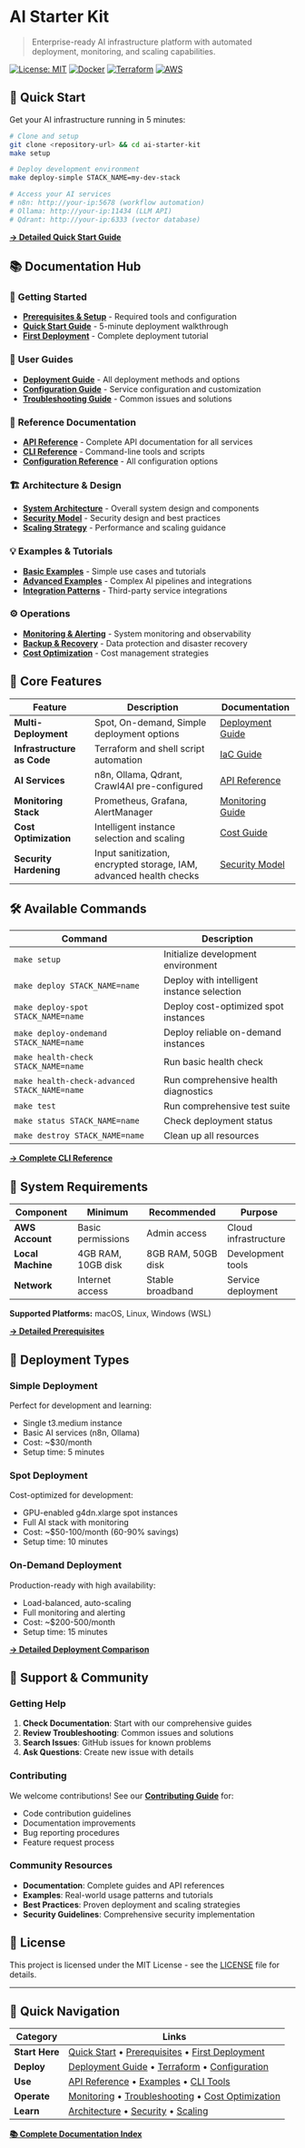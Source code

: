 # AI Starter Kit

> Enterprise-ready AI infrastructure platform with automated deployment, monitoring, and scaling capabilities.

[![License: MIT](https://img.shields.io/badge/License-MIT-yellow.svg)](https://opensource.org/licenses/MIT)
[![Docker](https://img.shields.io/badge/Docker-Supported-blue.svg)](https://www.docker.com/)
[![Terraform](https://img.shields.io/badge/Terraform-Ready-purple.svg)](https://www.terraform.io/)
[![AWS](https://img.shields.io/badge/AWS-Optimized-orange.svg)](https://aws.amazon.com/)

## 🚀 Quick Start

Get your AI infrastructure running in 5 minutes:

```bash
# Clone and setup
git clone <repository-url> && cd ai-starter-kit
make setup

# Deploy development environment
make deploy-simple STACK_NAME=my-dev-stack

# Access your AI services
# n8n: http://your-ip:5678 (workflow automation)
# Ollama: http://your-ip:11434 (LLM API)
# Qdrant: http://your-ip:6333 (vector database)
```

[**→ Detailed Quick Start Guide**](docs/getting-started/quick-start.md)

## 📚 Documentation Hub

### 🎯 **Getting Started**
- [**Prerequisites & Setup**](docs/getting-started/prerequisites.md) - Required tools and configuration
- [**Quick Start Guide**](docs/getting-started/quick-start.md) - 5-minute deployment walkthrough  
- [**First Deployment**](docs/getting-started/first-deployment.md) - Complete deployment tutorial

### 📖 **User Guides**
- [**Deployment Guide**](docs/guides/deployment/) - All deployment methods and options
- [**Configuration Guide**](docs/guides/configuration/) - Service configuration and customization
- [**Troubleshooting Guide**](docs/guides/troubleshooting/) - Common issues and solutions

### 🔧 **Reference Documentation**
- [**API Reference**](docs/reference/api/) - Complete API documentation for all services
- [**CLI Reference**](docs/reference/cli/) - Command-line tools and scripts
- [**Configuration Reference**](docs/reference/configuration/) - All configuration options

### 🏗️ **Architecture & Design**
- [**System Architecture**](docs/architecture/overview.md) - Overall system design and components
- [**Security Model**](docs/architecture/security.md) - Security design and best practices
- [**Scaling Strategy**](docs/architecture/scaling.md) - Performance and scaling guidance

### 💡 **Examples & Tutorials**
- [**Basic Examples**](docs/examples/basic/) - Simple use cases and tutorials
- [**Advanced Examples**](docs/examples/advanced/) - Complex AI pipelines and integrations
- [**Integration Patterns**](docs/examples/integrations/) - Third-party service integrations

### ⚙️ **Operations**
- [**Monitoring & Alerting**](docs/operations/monitoring.md) - System monitoring and observability
- [**Backup & Recovery**](docs/operations/backup.md) - Data protection and disaster recovery
- [**Cost Optimization**](docs/operations/cost-optimization.md) - Cost management strategies

## 🌟 Core Features

| Feature | Description | Documentation |
|---------|-------------|---------------|
| **Multi-Deployment** | Spot, On-demand, Simple deployment options | [Deployment Guide](docs/guides/deployment/) |
| **Infrastructure as Code** | Terraform and shell script automation | [IaC Guide](docs/guides/deployment/terraform.md) |
| **AI Services** | n8n, Ollama, Qdrant, Crawl4AI pre-configured | [API Reference](docs/reference/api/) |
| **Monitoring Stack** | Prometheus, Grafana, AlertManager | [Monitoring Guide](docs/operations/monitoring.md) |
| **Cost Optimization** | Intelligent instance selection and scaling | [Cost Guide](docs/operations/cost-optimization.md) |
| **Security Hardening** | Input sanitization, encrypted storage, IAM, advanced health checks | [Security Model](docs/architecture/security.md) |

## 🛠️ Available Commands

| Command | Description |
|---------|-------------|
| `make setup` | Initialize development environment |
| `make deploy STACK_NAME=name` | Deploy with intelligent instance selection |
| `make deploy-spot STACK_NAME=name` | Deploy cost-optimized spot instances |
| `make deploy-ondemand STACK_NAME=name` | Deploy reliable on-demand instances |
| `make health-check STACK_NAME=name` | Run basic health check |
| `make health-check-advanced STACK_NAME=name` | Run comprehensive health diagnostics |
| `make test` | Run comprehensive test suite |
| `make status STACK_NAME=name` | Check deployment status |
| `make destroy STACK_NAME=name` | Clean up all resources |

[**→ Complete CLI Reference**](docs/reference/cli/)

## 🔧 System Requirements

| Component | Minimum | Recommended | Purpose |
|-----------|---------|-------------|---------|
| **AWS Account** | Basic permissions | Admin access | Cloud infrastructure |
| **Local Machine** | 4GB RAM, 10GB disk | 8GB RAM, 50GB disk | Development tools |
| **Network** | Internet access | Stable broadband | Service deployment |

**Supported Platforms:** macOS, Linux, Windows (WSL)

[**→ Detailed Prerequisites**](docs/getting-started/prerequisites.md)

## 🎯 Deployment Types

### Simple Deployment
Perfect for development and learning:
- Single t3.medium instance
- Basic AI services (n8n, Ollama)
- Cost: ~$30/month
- Setup time: 5 minutes

### Spot Deployment  
Cost-optimized for development:
- GPU-enabled g4dn.xlarge spot instances
- Full AI stack with monitoring
- Cost: ~$50-100/month (60-90% savings)
- Setup time: 10 minutes

### On-Demand Deployment
Production-ready with high availability:
- Load-balanced, auto-scaling
- Full monitoring and alerting
- Cost: ~$200-500/month
- Setup time: 15 minutes

[**→ Detailed Deployment Comparison**](docs/guides/deployment/comparison.md)

## 🚨 Support & Community

### Getting Help
1. **Check Documentation**: Start with our comprehensive guides
2. **Review Troubleshooting**: Common issues and solutions
3. **Search Issues**: GitHub issues for known problems
4. **Ask Questions**: Create new issue with details

### Contributing
We welcome contributions! See our [**Contributing Guide**](docs/contributing.md) for:
- Code contribution guidelines
- Documentation improvements
- Bug reporting procedures
- Feature request process

### Community Resources
- **Documentation**: Complete guides and API references
- **Examples**: Real-world usage patterns and tutorials  
- **Best Practices**: Proven deployment and scaling strategies
- **Security Guidelines**: Comprehensive security implementation

## 📄 License

This project is licensed under the MIT License - see the [LICENSE](LICENSE) file for details.

---

## 🔗 Quick Navigation

| Category | Links |
|----------|--------|
| **Start Here** | [Quick Start](docs/getting-started/quick-start.md) • [Prerequisites](docs/getting-started/prerequisites.md) • [First Deployment](docs/getting-started/first-deployment.md) |
| **Deploy** | [Deployment Guide](docs/guides/deployment/) • [Terraform](docs/guides/deployment/terraform.md) • [Configuration](docs/guides/configuration/) |
| **Use** | [API Reference](docs/reference/api/) • [Examples](docs/examples/) • [CLI Tools](docs/reference/cli/) |
| **Operate** | [Monitoring](docs/operations/monitoring.md) • [Troubleshooting](docs/guides/troubleshooting/) • [Cost Optimization](docs/operations/cost-optimization.md) |
| **Learn** | [Architecture](docs/architecture/) • [Security](docs/architecture/security.md) • [Scaling](docs/architecture/scaling.md) |

**[📚 Complete Documentation Index](docs/README.md)**